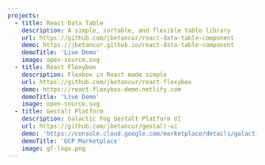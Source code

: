 ```yaml
---
projects:
  - title: React Data Table
    description: A simple, sortable, and flexible table library
    url: https://github.com/jbetancur/react-data-table-component
    demo: https://jbetancur.github.io/react-data-table-component
    demoTitle: 'Live Demo'
    image: open-source.svg
  - title: React Flexybox
    description: Flexbox in React made simple
    url: https://github.com/jbetancur/react-flexybox
    demo: https://react-flexybox-demo.netlify.com
    demoTitle: 'Live Demo'
    image: open-source.svg
  - title: Gestalt Platform
    description: Galactic Fog Gestalt Platform UI
    url: https://github.com/jbetancur/gestalt-ui
    demo: 'https://console.cloud.google.com/marketplace/details/galacticfog-public/gestalt'
    demoTitle: 'GCP Marketplace'
    image: gf-logo.png
---
```

